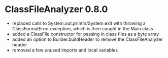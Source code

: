 # ClassFileAnalyzer 0.8.0 #

  * replaced calls to System.out.println/System.exit with throwing a ClassFormatError exception, which is then caught in the Main class
  * added a ClassFile constructor for passing in class files as a byte array
  * added an option to Builder.buildHeader to remove the ClassFileAnalyzer header
  * removed a few unused imports and local variables